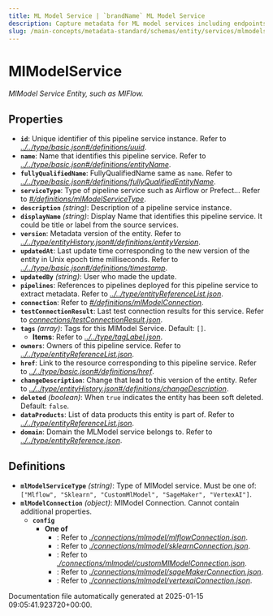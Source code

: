 ```yaml
---
title: ML Model Service | `brandName` ML Model Service
description: Capture metadata for ML model services including endpoints, configuration, and lifecycle.
slug: /main-concepts/metadata-standard/schemas/entity/services/mlmodelservice
---
```


# MlModelService

*MlModel Service Entity, such as MlFlow.*

## Properties

- **`id`**: Unique identifier of this pipeline service instance. Refer to *[../../type/basic.json#/definitions/uuid](#/../type/basic.json#/definitions/uuid)*.
- **`name`**: Name that identifies this pipeline service. Refer to *[../../type/basic.json#/definitions/entityName](#/../type/basic.json#/definitions/entityName)*.
- **`fullyQualifiedName`**: FullyQualifiedName same as `name`. Refer to *[../../type/basic.json#/definitions/fullyQualifiedEntityName](#/../type/basic.json#/definitions/fullyQualifiedEntityName)*.
- **`serviceType`**: Type of pipeline service such as Airflow or Prefect... Refer to *[#/definitions/mlModelServiceType](#definitions/mlModelServiceType)*.
- **`description`** *(string)*: Description of a pipeline service instance.
- **`displayName`** *(string)*: Display Name that identifies this pipeline service. It could be title or label from the source services.
- **`version`**: Metadata version of the entity. Refer to *[../../type/entityHistory.json#/definitions/entityVersion](#/../type/entityHistory.json#/definitions/entityVersion)*.
- **`updatedAt`**: Last update time corresponding to the new version of the entity in Unix epoch time milliseconds. Refer to *[../../type/basic.json#/definitions/timestamp](#/../type/basic.json#/definitions/timestamp)*.
- **`updatedBy`** *(string)*: User who made the update.
- **`pipelines`**: References to pipelines deployed for this pipeline service to extract metadata. Refer to *[../../type/entityReferenceList.json](#/../type/entityReferenceList.json)*.
- **`connection`**: Refer to *[#/definitions/mlModelConnection](#definitions/mlModelConnection)*.
- **`testConnectionResult`**: Last test connection results for this service. Refer to *[connections/testConnectionResult.json](#nnections/testConnectionResult.json)*.
- **`tags`** *(array)*: Tags for this MlModel Service. Default: `[]`.
  - **Items**: Refer to *[../../type/tagLabel.json](#/../type/tagLabel.json)*.
- **`owners`**: Owners of this pipeline service. Refer to *[../../type/entityReferenceList.json](#/../type/entityReferenceList.json)*.
- **`href`**: Link to the resource corresponding to this pipeline service. Refer to *[../../type/basic.json#/definitions/href](#/../type/basic.json#/definitions/href)*.
- **`changeDescription`**: Change that lead to this version of the entity. Refer to *[../../type/entityHistory.json#/definitions/changeDescription](#/../type/entityHistory.json#/definitions/changeDescription)*.
- **`deleted`** *(boolean)*: When `true` indicates the entity has been soft deleted. Default: `false`.
- **`dataProducts`**: List of data products this entity is part of. Refer to *[../../type/entityReferenceList.json](#/../type/entityReferenceList.json)*.
- **`domain`**: Domain the MLModel service belongs to. Refer to *[../../type/entityReference.json](#/../type/entityReference.json)*.
## Definitions

- **`mlModelServiceType`** *(string)*: Type of MlModel service. Must be one of: `["Mlflow", "Sklearn", "CustomMlModel", "SageMaker", "VertexAI"]`.
- **`mlModelConnection`** *(object)*: MlModel Connection. Cannot contain additional properties.
  - **`config`**
    - **One of**
      - : Refer to *[./connections/mlmodel/mlflowConnection.json](#connections/mlmodel/mlflowConnection.json)*.
      - : Refer to *[./connections/mlmodel/sklearnConnection.json](#connections/mlmodel/sklearnConnection.json)*.
      - : Refer to *[./connections/mlmodel/customMlModelConnection.json](#connections/mlmodel/customMlModelConnection.json)*.
      - : Refer to *[./connections/mlmodel/sageMakerConnection.json](#connections/mlmodel/sageMakerConnection.json)*.
      - : Refer to *[./connections/mlmodel/vertexaiConnection.json](#connections/mlmodel/vertexaiConnection.json)*.


Documentation file automatically generated at 2025-01-15 09:05:41.923720+00:00.
